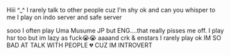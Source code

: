 Hiii ^_^ I rarely talk to other people cuz I'm shy ok and can you whisper to me
I play on indo server and safe server

sooo I often play Uma Musume JP but ENG....that really pisses me off.
I play hsr too but im lazy as fuck😭😭
aaaand crk & enstars I rarely play ok
 IM SO BAD AT TALK WITH PEOPLE 💔 CUZ IM INTROVERT
